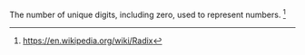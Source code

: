The number of unique digits, including zero, used to represent numbers. [^1]

[^1]: https://en.wikipedia.org/wiki/Radix